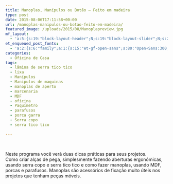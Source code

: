 ```yaml
---
title: Manoplas, Manípulos ou Botão – Feito em madeira
type: post
date: 2015-08-06T17:11:58+00:00
url: /manoplas-manipulos-ou-botao-feito-em-madeira/
featured_image: /uploads/2015/08/Manoplapreview.jpg
mf_layout:
  - 'a:5:{s:19:"block-layout-header";N;s:19:"block-layout-slider";N;s:22:"block-layout-structure";s:10:"full-width";s:25:"block-layout-left_sidebar";s:12:"blog-sidebar";s:26:"block-layout-right_sidebar";s:12:"blog-sidebar";}'
et_enqueued_post_fonts:
  - 'a:2:{s:6:"family";a:1:{s:15:"et-gf-open-sans";s:80:"Open+Sans:300,300italic,regular,italic,600,600italic,700,700italic,800,800italic";}s:6:"subset";a:2:{i:0;s:5:"latin";i:1;s:9:"latin-ext";}}'
categories:
  - Oficina de Casa
tags:
  - lâmina de serra tico tico
  - lixa
  - Manípulos
  - Manipulos de maquinas
  - manoplas de aperto
  - marcenaria
  - MDF
  - oficina
  - Paquímetro
  - parafusos
  - porca garra
  - Serra copo
  - serra tico tico

---
```

&nbsp;

Neste programa você verá duas dicas práticas para seus projetos.  
Como criar alças de pega, simplesmente fazendo aberturas ergonômicas, usando serra copo e serra tico tico e como fazer manoplas, usando MDF, porcas e parafusos. Manoplas são acessórios de fixação muito úteis nos projetos que tenham peças móveis.